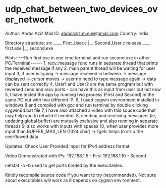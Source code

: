 # udp_chat_between_two_devices_over_network
Author: Abdul Aziz
Mail ID: abdulaziz.m.eie@gmail.com
Country: India

Directory structure:
	src ____ First_User.c
		 |__ Second_User.c
release ____ first.exe
		 |__ second.exe
		 
Hints:
---Run first.exe in one cmd terminal and run second.exe in other PC/Terminal------
1, recv_message func runs in separate thread that prints the received message if any
2, main parent thread will be waiting for user input
3, if user is typing -> message received in between -> message displayed -> cursor moves -> user no need to type message again -> data can be sent correctly
4, User1 and User2 are the same program but with reversed send and recv ports - can have this as input from user but not now
5, I have tested the app by running two process (First and Second) in the same PC but with two different IP.
6, I used cygwin environment installed in windows 8 and compiled with gcc and run terminal by double clicking cygwin64.bat file
7, I have also attached a video with this souce code that may help you to rebuild if needed.
8, sending and receiving messages (ie, updating global buffer) are mutually exclusive and also running in separate threads
9, also works with inputs with spaces
10, when user provides more input than BUFFER_MAX_LEN (1024 char) -> fgets helps to strip the overflowed data

Updates:
Check User Provided Input for IPv4 address format

Video Demonstrated with IPs: 
192.168.1.5 - First
192.168.1.10 - Second

netstat -a -b used to get ports binded by the executables.

Kindly recompile source code if you want to try (recommended). Not sure about executables will work as it depends on cygwin environment.
